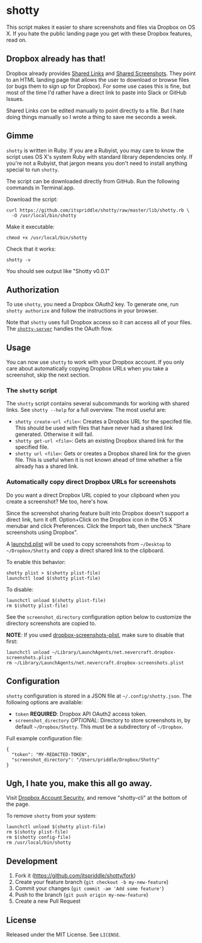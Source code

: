 # shotty

This script makes it easier to share screenshots and files via Dropbox on OS
X. If you hate the public landing page you get with these Dropbox features,
read on.

## Dropbox already has that!

Dropbox already provides [Shared Links][] and [Shared Screenshots][]. They
point to an HTML landing page that allows the user to download or browse files
(or bugs them to sign up for Dropbox). For some use cases this is fine, but
most of the time I'd rather have a direct link to paste into Slack or GitHub
Issues.

Shared Links _can_ be edited manually to point directly to a file. But I hate
doing things manually so I wrote a thing to save me seconds a week.

## Gimme

`shotty` is written in Ruby. If you are a Rubyist, you may care to know the
script uses OS X's system Ruby with standard library dependencies only. If
you're not a Rubyist, that jargon means you don't need to install anything
special to run `shotty`.

The script can be downloaded directly from GitHub. Run the following commands
in Terminal.app.

Download the script:

```
curl https://github.com/itspriddle/shotty/raw/master/lib/shotty.rb \
  -O /usr/local/bin/shotty
```

Make it executable:

```
chmod +x /usr/local/bin/shotty
```

Check that it works:

```
shotty -v
```

You should see output like "Shotty v0.0.1"

## Authorization

To use `shotty`, you need a Dropbox OAuth2 key. To generate one, run `shotty
authorize` and follow the instructions in your browser.

Note that `shotty` uses full Dropbox access so it can access all of your
files. The [`shotty-server`][] handles the OAuth flow.

## Usage

You can now use `shotty` to work with your Dropbox account. If you only care
about automatically copying Dropbox URLs when you take a screenshot, skip the
next section.

### The `shotty` script

The `shotty` script contains several subcommands for working with shared
links. See `shotty --help` for a full overview. The most useful are:

* `shotty create-url <file>`: Creates a Dropbox URL for the specifed file. This
  should be used with files that have never had a shared link generated.
  Otherwise it will fail.
* `shotty get-url <file>`: Gets an existing Dropbox shared link for the
  specified file.
* `shotty url <file>`: Gets or creates a Dropbox shared link for the given
  file. This is useful when it is not known ahead of time whether a file
  already has a shared link.

### Automatically copy direct Dropbox URLs for screenshots

Do you want a direct Dropbox URL copied to your clipboard when you create a
screenshot? Me too, here's how.

Since the screenshot sharing feature built into Dropbox doesn't support a
direct link, turn it off. Option+Click on the Dropbox icon in the OS X menubar
and click Preferences. Click the Import tab, then uncheck "Share screenshots
using Dropbox".

A [launchd.plist][] will be used to copy screenshots from `~/Desktop` to
`~/Dropbox/Shotty` and copy a direct shared link to the clipboard.

To enable this behavior:

```
shotty plist > $(shotty plist-file)
launchctl load $(shotty plist-file)
```

To disable:

```
launchctl unload $(shotty plist-file)
rm $(shotty plist-file)
```

See the `screenshot_directory` configuration option below to customize the
directory screenshots are copied to.

**NOTE**: If you used [dropbox-screenshots-plist][], make sure to disable that
first:

```
launchctl unload ~/Library/LaunchAgents/net.nevercraft.dropbox-screenshots.plist
rm ~/Library/LaunchAgents/net.nevercraft.dropbox-screenshots.plist
```

## Configuration

`shotty` configuration is stored in a JSON file at `~/.config/shotty.json`.
The following options are available:

* `token` **REQUIRED**: Dropbox API OAuth2 access token.
* `screenshot_directory` _OPTIONAL_: Directory to store screenshots in, by
  default `~/Dropbox/Shotty`. This must be a subdirectory of `~/Dropbox`.

Full example configuration file:

```
{
  "token": "MY-REDACTED-TOKEN",
  "screenshot_directory": "/Users/priddle/Dropbox/Shotty"
}
```

## Ugh, I hate you, make this all go away.

Visit [Dropbox Account Security][], and remove "shotty-cli" at the bottom of
the page.

To remove `shotty` from your system:

```
launchctl unload $(shotty plist-file)
rm $(shotty plist-file)
rm $(shotty config-file)
rm /usr/local/bin/shotty
```

## Development

1. Fork it (https://github.com/itspriddle/shotty/fork)
2. Create your feature branch (`git checkout -b my-new-feature`)
3. Commit your changes (`git commit -am 'Add some feature'`)
4. Push to the branch (`git push origin my-new-feature`)
5. Create a new Pull Request

## License

Released under the MIT License. See `LICENSE`.

[Dropbox Account Security]: https://www.dropbox.com/account/security
[Shared Links]: https://www.dropbox.com/help/167
[Shared Screenshots]: https://www.dropbox.com/help/1964
[launchd.plist]: https://developer.apple.com/library/mac/documentation/Darwin/Reference/ManPages/man5/launchd.plist.5.html#//apple_ref/doc/man/5/launchd.plist
[`shotty-server`]: https://github.com/itspriddle/shotty/tree/master/server
[dropbox-screenshots-plist]: https://github.com/itspriddle/dropbox-screenshots-plist
